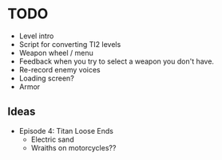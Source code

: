 # TODO
- Level intro
- Script for converting TI2 levels
- Weapon wheel / menu
- Feedback when you try to select a weapon you don't have.
- Re-record enemy voices
- Loading screen?
- Armor

## Ideas

- Episode 4: Titan Loose Ends
  - Electric sand
  - Wraiths on motorcycles??
